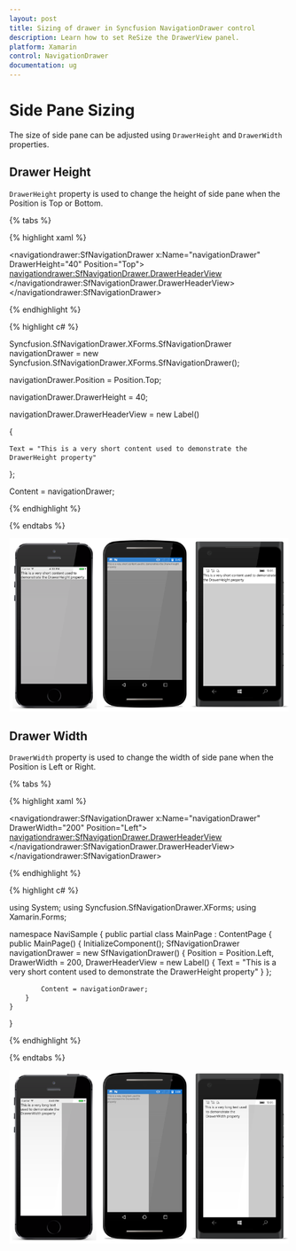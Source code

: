 ```yaml
---
layout: post
title: Sizing of drawer in Syncfusion NavigationDrawer control
description: Learn how to set ReSize the DrawerView panel.
platform: Xamarin
control: NavigationDrawer
documentation: ug
---
```

# Side Pane Sizing

The size of side pane can be adjusted using `DrawerHeight` and `DrawerWidth` properties.

## Drawer Height

`DrawerHeight` property is used to change the height of side pane when the Position is Top or Bottom.

{% tabs %}

{% highlight xaml %}

<?xml version="1.0" encoding="utf-8"?>
<ContentPage xmlns="http://xamarin.com/schemas/2014/forms" 
             xmlns:x="http://schemas.microsoft.com/winfx/2009/xaml" 
             xmlns:local="clr-namespace:NaviSample" 
             xmlns:navigationdrawer="clr-namespace:Syncfusion.SfNavigationDrawer.XForms;assembly=Syncfusion.SfNavigationDrawer.XForms"
             x:Class="NaviSample.MainPage">
    <navigationdrawer:SfNavigationDrawer x:Name="navigationDrawer" 
                                         DrawerHeight="40" 
                                         Position="Top">       
        <navigationdrawer:SfNavigationDrawer.DrawerHeaderView>
            <Label Text="This is a very short content used to demonstrate the DrawerHeight property "/>            
        </navigationdrawer:SfNavigationDrawer.DrawerHeaderView>
    </navigationdrawer:SfNavigationDrawer>
</ContentPage>
	
{% endhighlight %}	
	
{% highlight c# %} 


Syncfusion.SfNavigationDrawer.XForms.SfNavigationDrawer navigationDrawer = new Syncfusion.SfNavigationDrawer.XForms.SfNavigationDrawer();

navigationDrawer.Position = Position.Top;

navigationDrawer.DrawerHeight = 40;

navigationDrawer.DrawerHeaderView = new Label()

{

    Text = "This is a very short content used to demonstrate the DrawerHeight property"

};

Content = navigationDrawer;

{% endhighlight %}

{% endtabs %}

![Drawer height](Images/DrawerHeight.png)

## Drawer Width

`DrawerWidth` property is used to change the width of side pane when the Position is Left or Right.

{% tabs %}

{% highlight xaml %}

<?xml version="1.0" encoding="utf-8"?>
<ContentPage xmlns="http://xamarin.com/schemas/2014/forms" 
             xmlns:x="http://schemas.microsoft.com/winfx/2009/xaml" 
             xmlns:local="clr-namespace:NaviSample" 
             xmlns:navigationdrawer="clr-namespace:Syncfusion.SfNavigationDrawer.XForms;assembly=Syncfusion.SfNavigationDrawer.XForms"
             x:Class="NaviSample.MainPage">
    <navigationdrawer:SfNavigationDrawer x:Name="navigationDrawer" 
                                         DrawerWidth="200" 
                                         Position="Left">       
        <navigationdrawer:SfNavigationDrawer.DrawerHeaderView>
            <Label Text="This is a very short content used to demonstrate the DrawerHeight property "/>            
        </navigationdrawer:SfNavigationDrawer.DrawerHeaderView>
    </navigationdrawer:SfNavigationDrawer>
</ContentPage>
	
{% endhighlight %}	
	
{% highlight c# %} 

using System;
using Syncfusion.SfNavigationDrawer.XForms;
using Xamarin.Forms;

namespace NaviSample
{
    public partial class MainPage : ContentPage
    {
        public MainPage()
        {
            InitializeComponent();
            SfNavigationDrawer navigationDrawer = new SfNavigationDrawer()
            {
                Position = Position.Left,
                DrawerWidth = 200,
                DrawerHeaderView = new Label()
                {
                    Text = "This is a very short content used to demonstrate the DrawerHeight property"
                }
            };

            Content = navigationDrawer;
        }
    }
}

{% endhighlight %}

{% endtabs %}

![Drawer width](Images/DrawerWidth.png)